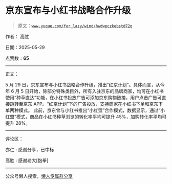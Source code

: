 # 京东宣布与小红书战略合作升级

> 原文：[`www.yuque.com/for_lazy/wind/hwdwpczkebstd72q`](https://www.yuque.com/for_lazy/wind/hwdwpczkebstd72q)

作者： 高胜

日期：2025-05-29

点赞数：**65**

* * *

正文：

5 月 29 日，京东宣布与小红书战略合作升级，推出“红京计划”。具体而言，从今年 6 月 5 日开始，除部分特殊类目外，所有入驻京东的品牌商家，均可在小红书使用“种草直达”功能，在小红书投放广告可添加京东购物链接，用户点击广告可直接跳转至京东 APP。“红京计划”下的广告投放，支持商家在小红书下单和京东下单两种模式。
此前，京东曾与小红书推出“小红盟”合作模式，数据显示，通过“小红盟”模式，商品在小红书种草浏览的转化率平均可提升 45%，加购转化率平均可提升 28%。

* * *

评论区：

亦仁 : 感谢分享，已中标

高胜 : 感谢老大[抱拳]

* * *

公众号懒人搜索，[懒人专属群分享](https://lazybook.fun/#/blog/group)